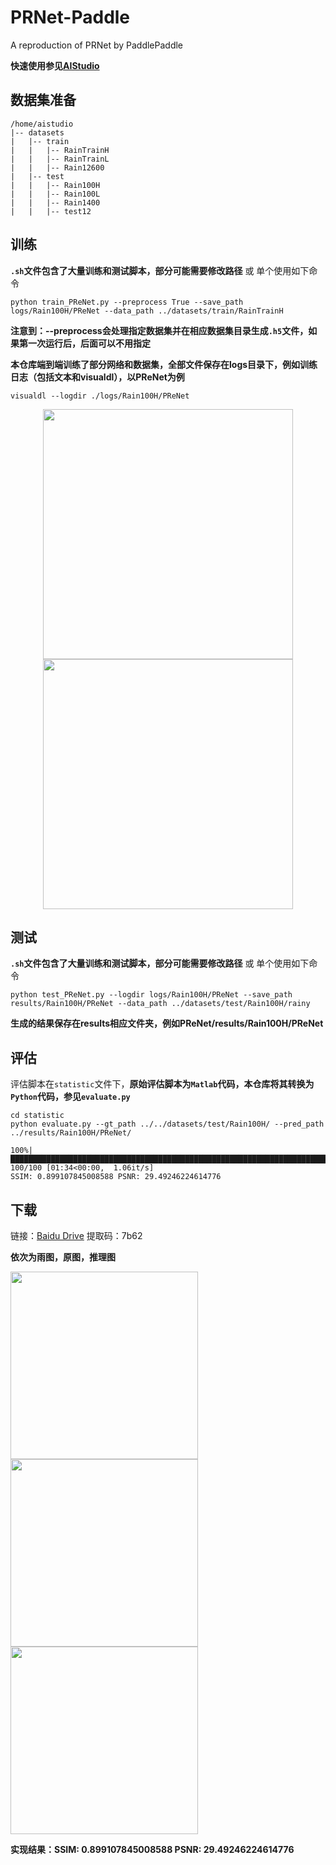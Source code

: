 # PRNet-Paddle
A reproduction of PRNet by PaddlePaddle

**快速使用参见[AIStudio](https://aistudio.baidu.com/aistudio/projectdetail/3615494?shared=1)**

## 数据集准备
```
/home/aistudio
|-- datasets
|   |-- train
|   |   |-- RainTrainH
|   |   |-- RainTrainL
|   |   |-- Rain12600
|   |-- test
|   |   |-- Rain100H
|   |   |-- Rain100L
|   |   |-- Rain1400
|   |   |-- test12
```


## 训练
**`.sh`文件包含了大量训练和测试脚本，部分可能需要修改路径** 或 单个使用如下命令

```
python train_PReNet.py --preprocess True --save_path logs/Rain100H/PReNet --data_path ../datasets/train/RainTrainH
```

**注意到：--preprocess会处理指定数据集并在相应数据集目录生成`.h5`文件，如果第一次运行后，后面可以不用指定**

**本仓库端到端训练了部分网络和数据集，全部文件保存在logs目录下，例如训练日志（包括文本和visualdl），以PReNet为例**
```
visualdl --logdir ./logs/Rain100H/PReNet
```

<center><img src="https://user-images.githubusercontent.com/49911294/162574926-3d176a1e-6df8-4d73-ad5d-38853e90a567.png" width="400"/><img src="https://user-images.githubusercontent.com/49911294/162574924-37fa1946-b483-440b-9291-bf485e8dd392.png" width="400"/></center>

## 测试
**`.sh`文件包含了大量训练和测试脚本，部分可能需要修改路径** 或 单个使用如下命令
```
python test_PReNet.py --logdir logs/Rain100H/PReNet --save_path results/Rain100H/PReNet --data_path ../datasets/test/Rain100H/rainy
```
**生成的结果保存在results相应文件夹，例如PReNet/results/Rain100H/PReNet**

## 评估

评估脚本在`statistic`文件下，**原始评估脚本为`Matlab`代码，本仓库将其转换为`Python`代码，参见`evaluate.py`**
```
cd statistic
python evaluate.py --gt_path ../../datasets/test/Rain100H/ --pred_path ../results/Rain100H/PReNet/
```
```
100%|████████████████████████████████████████████████████████████████████████████████████████████████████████████████████████████████████████| 100/100 [01:34<00:00,  1.06it/s]
SSIM: 0.899107845008588 PSNR: 29.49246224614776
```

## 下载
链接：[Baidu Drive](https://pan.baidu.com/s/1vlrLzE7ry0y5FiEUJOMWQg)
提取码：7b62 


**依次为雨图，原图，推理图**

<img src="https://user-images.githubusercontent.com/49911294/162574848-5eb5caa7-7895-4745-b5ed-ff4b67e30e2f.png" width="300"/>
<img src="https://user-images.githubusercontent.com/49911294/162574855-a868ec05-3366-49a8-b8a1-e8bf7b672d1b.png" width="300"/>
<img src="https://user-images.githubusercontent.com/49911294/162574839-ef2ead60-9715-462c-8ffc-fe58c80dd6b4.png" width="300"/>

**实现结果：SSIM: 0.899107845008588 PSNR: 29.49246224614776**
